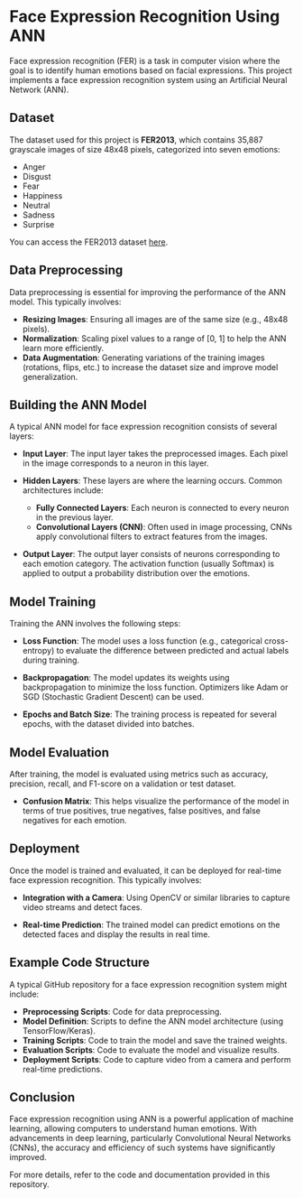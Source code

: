 # Face Expression Recognition Using ANN

Face expression recognition (FER) is a task in computer vision where the goal is to identify human emotions based on facial expressions. This project implements a face expression recognition system using an Artificial Neural Network (ANN).

## Dataset

The dataset used for this project is **FER2013**, which contains 35,887 grayscale images of size 48x48 pixels, categorized into seven emotions:
- Anger
- Disgust
- Fear
- Happiness
- Neutral
- Sadness
- Surprise

You can access the FER2013 dataset [here](https://www.kaggle.com/datasets/msambare/fer2013).

## Data Preprocessing

Data preprocessing is essential for improving the performance of the ANN model. This typically involves:

- **Resizing Images**: Ensuring all images are of the same size (e.g., 48x48 pixels).
- **Normalization**: Scaling pixel values to a range of [0, 1] to help the ANN learn more efficiently.
- **Data Augmentation**: Generating variations of the training images (rotations, flips, etc.) to increase the dataset size and improve model generalization.

## Building the ANN Model

A typical ANN model for face expression recognition consists of several layers:

- **Input Layer**: The input layer takes the preprocessed images. Each pixel in the image corresponds to a neuron in this layer.
  
- **Hidden Layers**: These layers are where the learning occurs. Common architectures include:
  - **Fully Connected Layers**: Each neuron is connected to every neuron in the previous layer.
  - **Convolutional Layers (CNN)**: Often used in image processing, CNNs apply convolutional filters to extract features from the images.

- **Output Layer**: The output layer consists of neurons corresponding to each emotion category. The activation function (usually Softmax) is applied to output a probability distribution over the emotions.

## Model Training

Training the ANN involves the following steps:

- **Loss Function**: The model uses a loss function (e.g., categorical cross-entropy) to evaluate the difference between predicted and actual labels during training.
  
- **Backpropagation**: The model updates its weights using backpropagation to minimize the loss function. Optimizers like Adam or SGD (Stochastic Gradient Descent) can be used.

- **Epochs and Batch Size**: The training process is repeated for several epochs, with the dataset divided into batches.

## Model Evaluation

After training, the model is evaluated using metrics such as accuracy, precision, recall, and F1-score on a validation or test dataset.

- **Confusion Matrix**: This helps visualize the performance of the model in terms of true positives, true negatives, false positives, and false negatives for each emotion.

## Deployment

Once the model is trained and evaluated, it can be deployed for real-time face expression recognition. This typically involves:

- **Integration with a Camera**: Using OpenCV or similar libraries to capture video streams and detect faces.
  
- **Real-time Prediction**: The trained model can predict emotions on the detected faces and display the results in real time.

## Example Code Structure

A typical GitHub repository for a face expression recognition system might include:

- **Preprocessing Scripts**: Code for data preprocessing.
- **Model Definition**: Scripts to define the ANN model architecture (using TensorFlow/Keras).
- **Training Scripts**: Code to train the model and save the trained weights.
- **Evaluation Scripts**: Code to evaluate the model and visualize results.
- **Deployment Scripts**: Code to capture video from a camera and perform real-time predictions.

## Conclusion

Face expression recognition using ANN is a powerful application of machine learning, allowing computers to understand human emotions. With advancements in deep learning, particularly Convolutional Neural Networks (CNNs), the accuracy and efficiency of such systems have significantly improved. 

For more details, refer to the code and documentation provided in this repository.
